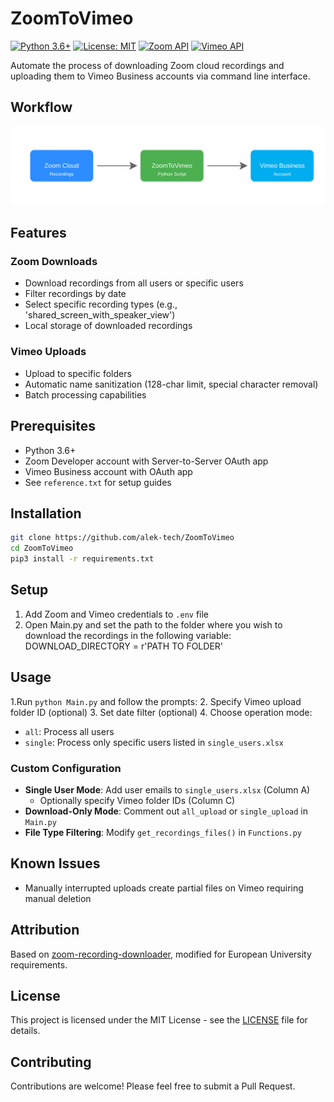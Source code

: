 # ZoomToVimeo

[![Python 3.6+](https://img.shields.io/badge/python-3.6+-blue.svg)](https://www.python.org/downloads/)
[![License: MIT](https://img.shields.io/badge/License-MIT-yellow.svg)](https://opensource.org/licenses/MIT)
[![Zoom API](https://img.shields.io/badge/Zoom-API-2D8CFF)](https://marketplace.zoom.us/docs/api-reference/introduction)
[![Vimeo API](https://img.shields.io/badge/Vimeo-API-00ADEF)](https://developer.vimeo.com/api/reference)

Automate the process of downloading Zoom cloud recordings and uploading them to Vimeo Business accounts via command line interface.

## Workflow

![ZoomToVimeo Workflow](workflow-diagram.svg)

## Features

### Zoom Downloads
- Download recordings from all users or specific users
- Filter recordings by date
- Select specific recording types (e.g., 'shared_screen_with_speaker_view')
- Local storage of downloaded recordings

### Vimeo Uploads
- Upload to specific folders
- Automatic name sanitization (128-char limit, special character removal)
- Batch processing capabilities

## Prerequisites
- Python 3.6+
- Zoom Developer account with Server-to-Server OAuth app
- Vimeo Business account with OAuth app
- See `reference.txt` for setup guides

## Installation

```bash
git clone https://github.com/alek-tech/ZoomToVimeo
cd ZoomToVimeo
pip3 install -r requirements.txt
```


## Setup 
1. Add Zoom and Vimeo credentials to `.env` file
2. Open Main.py and set the path to the folder where you wish to download the recordings in the following variable:
   DOWNLOAD_DIRECTORY = r'PATH TO FOLDER'
   
## Usage
1.Run `python Main.py` and follow the prompts:
2. Specify Vimeo upload folder ID (optional)
3. Set date filter (optional)
4. Choose operation mode:
   - `all`: Process all users
   - `single`: Process only specific users listed in `single_users.xlsx`

### Custom Configuration
- **Single User Mode**: Add user emails to `single_users.xlsx` (Column A)
  - Optionally specify Vimeo folder IDs (Column C)
- **Download-Only Mode**: Comment out `all_upload` or `single_upload` in `Main.py`
- **File Type Filtering**: Modify `get_recordings_files()` in `Functions.py`

## Known Issues
- Manually interrupted uploads create partial files on Vimeo requiring manual deletion

## Attribution
Based on [zoom-recording-downloader](https://github.com/ricardorodrigues-ca/zoom-recording-downloader), modified for European University requirements.

## License
This project is licensed under the MIT License - see the [LICENSE](LICENSE) file for details.

## Contributing
Contributions are welcome! Please feel free to submit a Pull Request.
